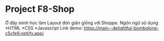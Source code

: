 # Project F8-Shop
Ở đây mình học làm Layout đơn giản giống với Shoppe. 
Ngôn ngữ sử dụng
*HTML
*CSS
*Javascript
Link demo:
https://main--delightful-bombolone-c5cfe9.netlify.app/
